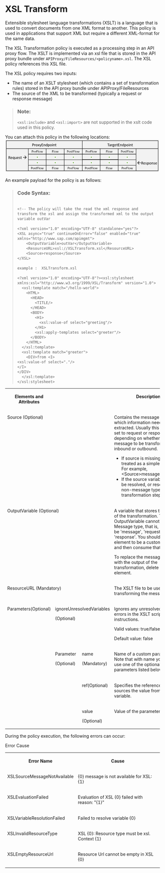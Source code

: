 <!-- loioa0615a5b8f7b4c81b5d72fe88b43d553 -->

# XSL Transform

Extensible stylesheet language transformations \(XSLT\) is a language that is used to convert documents from one XML format to another. This policy is used in applications that support XML but require a different XML-format for the same data.

The XSL Transformation policy is executed as a processing step in an API proxy flow. The XSLT is implemented via an xsl file that is stored in the API proxy bundle under `APIProxy/FileResources/<policyname>.xsl`. The XSL policy references this XSL file.

The XSL policy requires two inputs:

-   The name of an XSLT stylesheet \(which contains a set of transformation rules\) stored in the API proxy bundle under APIProxy/FileResources
-   The source of the XML to be transformed \(typically a request or response message\)

> ### Note:  
> `<xsl:include>` and `<xsl:import>` are not supported in the xslt code used in this policy.

You can attach this policy in the following locations: ![](images/Flow_policy_116062b.png)

An example payload for the policy is as follows:

> ### Code Syntax:  
> ```
> 
> <!-- The policy will take the read the xml response and transform the xsl and assign the transformed xml to the output variable outVar
> 
> <?xml version="1.0" encoding="UTF-8" standalone="yes"?>
> <XSL async="true" continueOnError="false" enabled="true" xmlns="http://www.sap.com/apimgmt">
>     <OutputVariable>outVar</OutputVariable>
>     <ResourceURL>xsl://XSLTransform.xsl</ResourceURL>
>     <Source>response</Source>
> </XSL>
> 
> example :  XSLTransform.xsl
> 
> <?xml version="1.0" encoding="UTF-8"?><xsl:stylesheet xmlns:xsl="http://www.w3.org/1999/XSL/Transform" version="1.0">
>   <xsl:template match="/hello-world">
>     <HTML>
>       <HEAD>
>         <TITLE/>
>       </HEAD>
>       <BODY>
>         <H1>
>           <xsl:value-of select="greeting"/>
>         </H1>
>         <xsl:apply-templates select="greeter"/>
>       </BODY>
>     </HTML>
>   </xsl:template>
>   <xsl:template match="greeter">
>     <DIV>from <I>
> <xsl:value-of select="."/>
> </I>
> </DIV>
>   </xsl:template>
> </xsl:stylesheet>
> ```


<table>
<tr>
<th valign="top">

**Elements and Attributes**



</th>
<th valign="top">

 



</th>
<th valign="top">

 



</th>
<th valign="top">

Description



</th>
</tr>
<tr>
<td valign="top" colspan="3">

Source \(Optional\)



</td>
<td valign="top">

Contains the message from which information needs to be extracted. Usually this value is set to request or response, depending on whether the message to be transformed is inbound or outbound.

-   If source is missing, it is treated as a simple message. For example, <Source\>message</Source\>.
-   If the source variable cannot be resolved, or resolves to a non-message type, the transformation step fails.



</td>
</tr>
<tr>
<td valign="top" colspan="3">

OutputVariable \(Optional\)



</td>
<td valign="top">

A variable that stores the output of the transformation. The OutputVariable cannot be of Message type, that is, it cannot be 'message', 'request', or 'response'. You should set this element to be a custom variable, and then consume that variable.

To replace the message content with the output of the transformation, delete this element.



</td>
</tr>
<tr>
<td valign="top" colspan="3">

ResourceURL \(Mandatory\)



</td>
<td valign="top">

The XSLT file to be used for transforming the message



</td>
</tr>
<tr>
<td valign="top" rowspan="4">

Parameters\(Optional\)



</td>
<td valign="top" colspan="2">

ignoreUnresolvedVariables

\(Optional\)



</td>
<td valign="top">

Ignores any unresolved variable errors in the XSLT script instructions.

Valid values: true/false

Default value: false



</td>
</tr>
<tr>
<td valign="top" rowspan="3">

Parameter

\(Optional\)



</td>
<td valign="top">

name

\(Mandatory\)

 



</td>
<td valign="top">

Name of a custom parameter. Note that with name you can only use one of the optional parameters listed below.



</td>
</tr>
<tr>
<td valign="top">

ref\(Optional\)



</td>
<td valign="top">

Specifies the reference that sources the value from a variable.



</td>
</tr>
<tr>
<td valign="top">

value

\(Optional\)



</td>
<td valign="top">

Value of the parameter



</td>
</tr>
</table>

During the policy execution, the following errors can occur:

<a name="loioa0615a5b8f7b4c81b5d72fe88b43d553__table_nlm_fnz_21b"/>Error Cause


<table>
<tr>
<th valign="top">

Error Name



</th>
<th valign="top">

Cause



</th>
</tr>
<tr>
<td valign="top">

XSLSourceMessageNotAvailable



</td>
<td valign="top">

\{0\} message is not available for XSL: \{1\}



</td>
</tr>
<tr>
<td valign="top">

XSLEvaluationFailed



</td>
<td valign="top">

Evaluation of XSL \{0\} failed with reason: "\{1\}"



</td>
</tr>
<tr>
<td valign="top">

XSLVariableResolutionFailed



</td>
<td valign="top">

Failed to resolve variable \{0\}



</td>
</tr>
<tr>
<td valign="top">

XSLInvalidResourceType



</td>
<td valign="top">

XSL \{0\}: Resource type must be xsl. Context \{1\}



</td>
</tr>
<tr>
<td valign="top">

XSLEmptyResourceUrl



</td>
<td valign="top">

Resource Url cannot be empty in XSL \{0\}



</td>
</tr>
</table>

